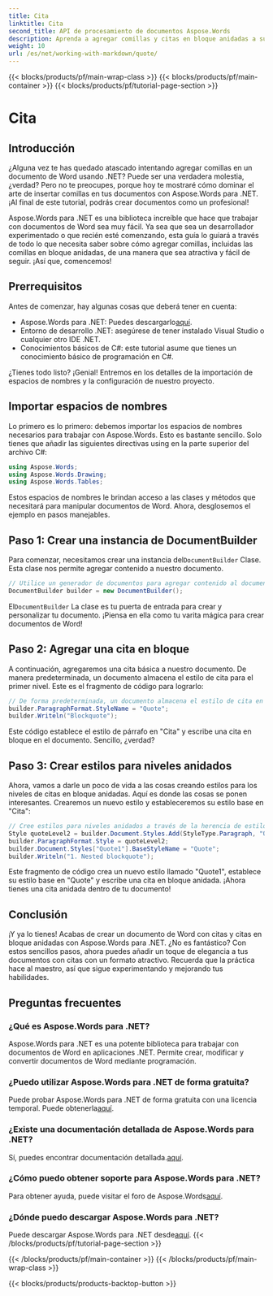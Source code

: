 ```yaml
---
title: Cita
linktitle: Cita
second_title: API de procesamiento de documentos Aspose.Words
description: Aprenda a agregar comillas y citas en bloque anidadas a sus documentos de Word con Aspose.Words para .NET. Siga esta guía paso a paso para dominar la creación de documentos.
weight: 10
url: /es/net/working-with-markdown/quote/
---
```


{{< blocks/products/pf/main-wrap-class >}}
{{< blocks/products/pf/main-container >}}
{{< blocks/products/pf/tutorial-page-section >}}

# Cita

## Introducción

¿Alguna vez te has quedado atascado intentando agregar comillas en un documento de Word usando .NET? Puede ser una verdadera molestia, ¿verdad? Pero no te preocupes, porque hoy te mostraré cómo dominar el arte de insertar comillas en tus documentos con Aspose.Words para .NET. ¡Al final de este tutorial, podrás crear documentos como un profesional!

Aspose.Words para .NET es una biblioteca increíble que hace que trabajar con documentos de Word sea muy fácil. Ya sea que sea un desarrollador experimentado o que recién esté comenzando, esta guía lo guiará a través de todo lo que necesita saber sobre cómo agregar comillas, incluidas las comillas en bloque anidadas, de una manera que sea atractiva y fácil de seguir. ¡Así que, comencemos!

## Prerrequisitos

Antes de comenzar, hay algunas cosas que deberá tener en cuenta:

-  Aspose.Words para .NET: Puedes descargarlo[aquí](https://releases.aspose.com/words/net/).
- Entorno de desarrollo .NET: asegúrese de tener instalado Visual Studio o cualquier otro IDE .NET.
- Conocimientos básicos de C#: este tutorial asume que tienes un conocimiento básico de programación en C#.

¿Tienes todo listo? ¡Genial! Entremos en los detalles de la importación de espacios de nombres y la configuración de nuestro proyecto.

## Importar espacios de nombres

Lo primero es lo primero: debemos importar los espacios de nombres necesarios para trabajar con Aspose.Words. Esto es bastante sencillo. Solo tienes que añadir las siguientes directivas using en la parte superior del archivo C#:

```csharp
using Aspose.Words;
using Aspose.Words.Drawing;
using Aspose.Words.Tables;
```

Estos espacios de nombres le brindan acceso a las clases y métodos que necesitará para manipular documentos de Word. Ahora, desglosemos el ejemplo en pasos manejables.

## Paso 1: Crear una instancia de DocumentBuilder

 Para comenzar, necesitamos crear una instancia del`DocumentBuilder` Clase. Esta clase nos permite agregar contenido a nuestro documento.

```csharp
// Utilice un generador de documentos para agregar contenido al documento.
DocumentBuilder builder = new DocumentBuilder();
```

 El`DocumentBuilder` La clase es tu puerta de entrada para crear y personalizar tu documento. ¡Piensa en ella como tu varita mágica para crear documentos de Word!

## Paso 2: Agregar una cita en bloque

A continuación, agregaremos una cita básica a nuestro documento. De manera predeterminada, un documento almacena el estilo de cita para el primer nivel. Este es el fragmento de código para lograrlo:

```csharp
// De forma predeterminada, un documento almacena el estilo de cita en bloque para el primer nivel.
builder.ParagraphFormat.StyleName = "Quote";
builder.Writeln("Blockquote");
```

Este código establece el estilo de párrafo en "Cita" y escribe una cita en bloque en el documento. Sencillo, ¿verdad?

## Paso 3: Crear estilos para niveles anidados

Ahora, vamos a darle un poco de vida a las cosas creando estilos para los niveles de citas en bloque anidadas. Aquí es donde las cosas se ponen interesantes. Crearemos un nuevo estilo y estableceremos su estilo base en "Cita":

```csharp
// Cree estilos para niveles anidados a través de la herencia de estilos.
Style quoteLevel2 = builder.Document.Styles.Add(StyleType.Paragraph, "Quote1");
builder.ParagraphFormat.Style = quoteLevel2;
builder.Document.Styles["Quote1"].BaseStyleName = "Quote";
builder.Writeln("1. Nested blockquote");
```

Este fragmento de código crea un nuevo estilo llamado "Quote1", establece su estilo base en "Quote" y escribe una cita en bloque anidada. ¡Ahora tienes una cita anidada dentro de tu documento!

## Conclusión

¡Y ya lo tienes! Acabas de crear un documento de Word con citas y citas en bloque anidadas con Aspose.Words para .NET. ¿No es fantástico? Con estos sencillos pasos, ahora puedes añadir un toque de elegancia a tus documentos con citas con un formato atractivo. Recuerda que la práctica hace al maestro, así que sigue experimentando y mejorando tus habilidades.

## Preguntas frecuentes

### ¿Qué es Aspose.Words para .NET?

Aspose.Words para .NET es una potente biblioteca para trabajar con documentos de Word en aplicaciones .NET. Permite crear, modificar y convertir documentos de Word mediante programación.

### ¿Puedo utilizar Aspose.Words para .NET de forma gratuita?

Puede probar Aspose.Words para .NET de forma gratuita con una licencia temporal. Puede obtenerla[aquí](https://purchase.aspose.com/temporary-license/).

### ¿Existe una documentación detallada de Aspose.Words para .NET?

 Sí, puedes encontrar documentación detallada.[aquí](https://reference.aspose.com/words/net/).

### ¿Cómo puedo obtener soporte para Aspose.Words para .NET?

 Para obtener ayuda, puede visitar el foro de Aspose.Words[aquí](https://forum.aspose.com/c/words/8).

### ¿Dónde puedo descargar Aspose.Words para .NET?

 Puede descargar Aspose.Words para .NET desde[aquí](https://releases.aspose.com/words/net/).
{{< /blocks/products/pf/tutorial-page-section >}}

{{< /blocks/products/pf/main-container >}}
{{< /blocks/products/pf/main-wrap-class >}}

{{< blocks/products/products-backtop-button >}}
